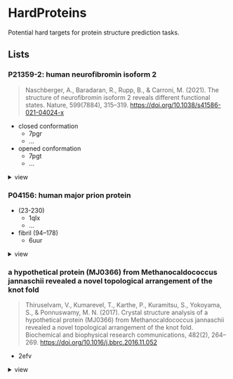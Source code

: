 # HardProteins

Potential hard targets for protein structure prediction tasks.

## Lists

### P21359-2: human neurofibromin isoform 2

> Naschberger, A., Baradaran, R., Rupp, B., & Carroni, M. (2021). The structure of neurofibromin isoform 2 reveals different functional states. Nature, 599(7884), 315–319. <https://doi.org/10.1038/s41586-021-04024-x>

* closed conformation
  * 7pgr
  * ...
* opened conformation
  * 7pgt
  * ...

<details>
<summary>view</summary>
<img src="./figs/7pgr.A+7pgt.A.png">
</details>

### P04156: human major prion protein

* (23-230)
  * 1qlx
  * ...
* fibril (94–178)
  * 6uur

<details>
<summary>view</summary>
<table>
  <tr>
    <td>
      <img src="./figs/1qlx_overlap.png">
    </td>
    <td>
      <img src="./figs/6uur_overlap.png">
    </td>
    <td>
      <img src="./figs/6uur.png">
    </td>
  </tr>
  <tr>
    <td>
      1qlx.A
    </td>
    <td>
      6uur.A
    </td>
    <td>
     6uur
    </td>
  </tr>
</table>
</details>

### a hypothetical protein (MJ0366) from Methanocaldococcus jannaschii revealed a novel topological arrangement of the knot fold

> Thiruselvam, V., Kumarevel, T., Karthe, P., Kuramitsu, S., Yokoyama, S., & Ponnuswamy, M. N. (2017). Crystal structure analysis of a hypothetical protein (MJ0366) from Methanocaldococcus jannaschii revealed a novel topological arrangement of the knot fold. Biochemical and biophysical research communications, 482(2), 264–269. <https://doi.org/10.1016/j.bbrc.2016.11.052>

* 2efv

<details>
<summary>view</summary>
<img src="./figs/2efv.png">
</details>
